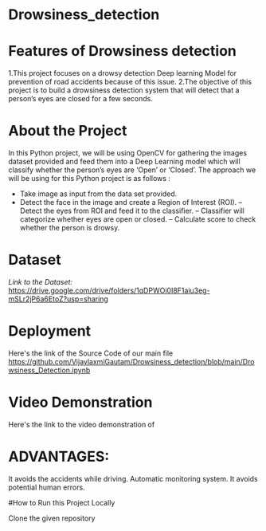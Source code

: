 # Drowsiness_detection
 
# Features of Drowsiness detection
1.This project focuses on a drowsy detection Deep learning Model for prevention of road accidents because of this issue.
2.The objective of this  project is to build a drowsiness detection system that will detect that a person’s eyes are closed for a few seconds.


# About the Project
In this Python project, we will be using OpenCV for gathering the images dataset provided and feed them into a Deep Learning model which will classify whether the person’s eyes are ‘Open’ or ‘Closed’.
The approach we will be using for this Python project is as follows :
- Take image as input from the data set provided.
- Detect the face in the image and create a Region of Interest (ROI).
– Detect the eyes from ROI and feed it to the classifier.
– Classifier will categorize whether eyes are open or closed.
– Calculate score to check whether the person is drowsy.
 
 
# Dataset
*Link to the Dataset:* https://drive.google.com/drive/folders/1qDPWOi0I8F1aiu3eg-mSLr2jP6a6EtoZ?usp=sharing

# Deployment
  Here's the link of the Source Code of our main file
  https://github.com/VijaylaxmiGautam/Drowsiness_detection/blob/main/Drowsiness_Detection.ipynb
 
 
# Video Demonstration
  Here's the link to the video demonstration of



# ADVANTAGES:
 It avoids the accidents while driving.
 Automatic monitoring system.
 It avoids potential human errors.
 
 #How to Run this Project Locally
 
 Clone the given repository
 
